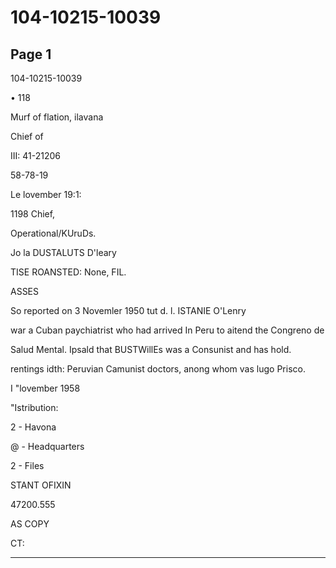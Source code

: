 # 104-10215-10039

## Page 1

104-10215-10039

• 118

Murf of flation, ilavana

Chief of

III: 41-21206

58-78-19

Le lovember 19:1:

1198 Chief,

Operational/KUruDs.

Jo la DUSTALUTS D'leary

TISE ROANSTED: None, FIL.

ASSES

So reported on 3 Novemler 1950 tut d. l. ISTANIE O'Lenry

war a Cuban paychiatrist who had arrived In Peru to aitend the Congreno de

Salud Mental. Ipsald that BUSTWillEs was a Consunist and has hold.

rentings idth: Peruvian Camunist doctors, anong whom vas lugo Prisco.

I "lovember 1958

"Istribution:

2 - Havona

@ - Headquarters

2 - Files

STANT OFIXIN

47200.555

AS COPY

CT:

---

